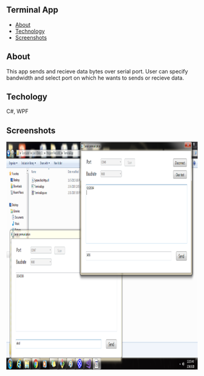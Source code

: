 ## Terminal App

* [About](#about)
* [Technology](#technology)
* [Screenshots](#screenshots)

## About

This app sends and recieve data bytes over serial port.
User can specify bandwidth and select port on which he wants to sends or recieve data.

## Techology

C#, WPF

## Screenshots

<img align="left" height = "600" width ="1024" src="https://raw.githubusercontent.com/SapnaPanjabi/Projects/master/Documentation/final%20output.png">
